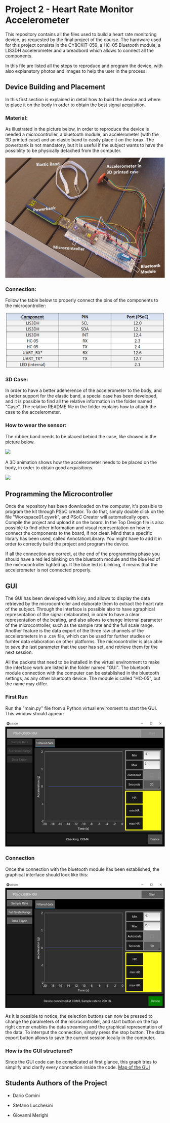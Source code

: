 # Project 2 - Heart Rate Monitor Accelerometer
This repository contains all the files used to build a heart rate monitoring device, as requested by the final project of the course. The hardware used for this project consists in the CY8CKIT-059, a HC-05 Bluetooth module, a LIS3DH accelerometer and a breadbord which allows to connect all the components.

In this file are listed all the steps to reproduce and program the device, with also explanatory photos and images to help the user in the process.

## Device Building and Placement
In this first section is explained in detail how to build the device and where to place it on the body in order to obtain the best signal acquisition.

### Material:

As illustrated in the picture below, in order to reproduce the device is needed a microcontroller, a bluetooth module, an accelerometer (with the 3D printed case) and an elastic band to easily place it on the torax. The powerbank is not mandatory, but it is useful if the subject wants to have the possiblity to be physically detached from the computer.

![](/Photos/setup.jpg)

### Connection:

Follow the table below to properly connect the pins of the components to the microcontroller:

![](/Photos/pins.PNG)

### 3D Case:

In order to have a better adeherence of the accelerometer to the body, and a better support for the elastic band, a special case has been developed, and it is possible to find all the relative information in the folder named "Case". 
The relative README file in the folder explains how to attach the case to the accelerometer.

### How to wear the sensor:

The rubber band needs to be placed behind the case, like showed in the picture below. 

![](/Photos/band.jpg)

A 3D animation shows how the accelerometer needs to be placed on the body, in order to obtain good acquisitions.

![](/Photos/3DModel.gif)


## Programming the Microcontroller

Once the repository has been downloaded on the computer, it's possible to program the kit through PSoC creator. To do that, simply double click on the file "Workspace01.cywrk",  and PSoC Creator will automatically open. Compile the project and upload it on the board. In the Top Design file is also possible to find other information and visual representation on how to connect the components to the board, if not clear.
Mind that a specific library has been used, called AnnotationLibrary. You might have to add it in order to correctly build the project and program the device.

If all the connection are correct, at the end of the programming phase you should have a red led blinking on the bluetooth module and the blue led of the microcontroller lighted up. If the blue led is blinking, it means that the accelerometer is not connected properly.

## GUI

The GUI has been developed with kivy, and allows to display the data retrieved by the microcontroller and elaborate them to extract the heart rate of the subject. Through the interface is possible also to have agraphical representation of the signal rielaborated, in order to have a clear representation of the beating, and also allows to change internal parameter of the microcontroller, such as the sample rate and the full scale range. Another feature is the data export of the three raw channels of the accelerometers in a .csv file, which can be used for further studies or furhter data elaboration on other platforms.
The microcontroller is also able to save the last parameter that the user has set, and retrieve them for the next session.

All the packets that need to be installed in the virtual environment to make the interface work are listed in the folder named "GUI". The bluetooth module connection with the computer can be established in the bluetooth settings, as any other bluetooth device. The module is called "HC-05", but the name may differ.

### First Run

Run the "main.py" file from a Python virtual environment to start the GUI. This window should appear:

![](/Photos/start.png)

### Connection

Once the connection with the bluetooth module has been established, the graphical interface should look like this:

![](/Photos/connection.png)

As it is possible to notice, the selection buttons can now be pressed to change the parameters of the microcontroller, and start button on the top right corner enables the data streaming and the graphical representation of the data.
To interrput the connection, simply press the stop button. The data export button allows to save the current session locally in the computer.

### How is the GUI structured?

Since the GUI code can be complicated at first glance, this graph tries to simplify and clarify every connection inside the code.
[Map of the GUI](https://miro.com/app/board/o9J_lDBEVHY=/)

## Students Authors of the Project

* Dario Comini

* Stefano Lucchesini

* Giovanni Merighi
